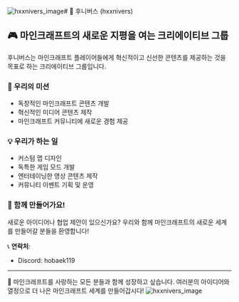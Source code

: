 ![hxxnivers_image](https://github.com/user-attachments/assets/1db1ab07-a11f-4681-8b3b-00dd4f72d686)# 🌟 후니버스 (hxxnivers)

## 🎮 마인크래프트의 새로운 지평을 여는 크리에이티브 그룹

후니버스는 마인크래프트 플레이어들에게 혁신적이고 신선한 콘텐츠를 제공하는 것을 목표로 하는 크리에이티브 그룹입니다.

### 🚀 우리의 미션

- 독창적인 마인크래프트 콘텐츠 개발
- 혁신적인 미디어 콘텐츠 제작
- 마인크래프트 커뮤니티에 새로운 경험 제공

### 💡 우리가 하는 일

- 커스텀 맵 디자인
- 독특한 게임 모드 개발
- 엔터테이닝한 영상 콘텐츠 제작
- 커뮤니티 이벤트 기획 및 운영

### 🤝 함께 만들어가요!

새로운 아이디어나 협업 제안이 있으신가요? 우리와 함께 마인크래프트의 새로운 세계를 만들어갈 분들을 환영합니다!

📞 **연락처**: 
- Discord: hobaek119

---

💖 마인크래프트를 사랑하는 모든 분들과 함께 성장하고 싶습니다. 여러분의 아이디어와 열정으로 더 나은 마인크래프트 세계를 만들어갑시다!
![hxxnivers_image](https://github.com/user-attachments/assets/114e24e1-b50b-4e93-893f-975f1c4a787a)
